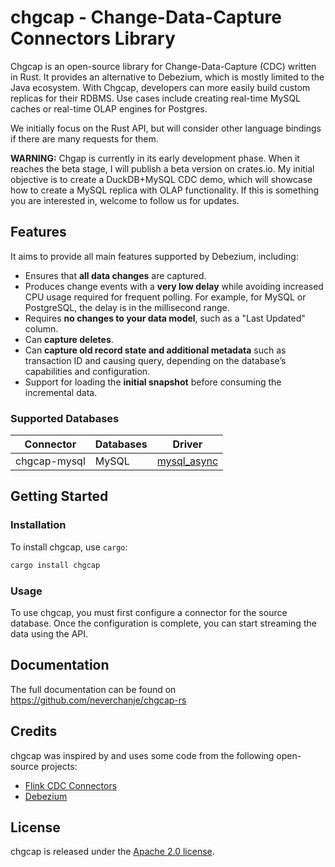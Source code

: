 # chgcap - Change-Data-Capture Connectors Library

Chgcap is an open-source library for Change-Data-Capture (CDC) written in Rust. It provides an alternative to Debezium, which is mostly limited to the Java ecosystem. With Chgcap, developers can more easily build custom replicas for their RDBMS. Use cases include creating real-time MySQL caches or real-time OLAP engines for Postgres.

We initially focus on the Rust API, but will consider other language bindings if there are many requests for them.

**WARNING:** Chgap is currently in its early development phase. When it reaches the beta stage, I will publish a beta version on crates.io. My initial objective is to create a DuckDB+MySQL CDC demo, which will showcase how to create a MySQL replica with OLAP functionality. If this is something you are interested in, welcome to follow us for updates.

## Features

It aims to provide all main features supported by Debezium, including:

- Ensures that **all data changes** are captured.
- Produces change events with a **very low delay** while avoiding increased CPU usage required for frequent polling. For example, for MySQL or PostgreSQL, the delay is in the millisecond range.
- Requires **no changes to your data model**, such as a "Last Updated" column.
- Can **capture deletes**.
- Can **capture old record state and additional metadata** such as transaction ID and causing query, depending on the database’s capabilities and configuration.
- Support for loading the **initial snapshot** before consuming the incremental data.

### Supported Databases

| Connector    | Databases | Driver                                                         |
| ------------ | --------- | -------------------------------------------------------------- |
| chgcap-mysql | MySQL     | [mysql_async](https://docs.rs/mysql_async/latest/mysql_async/) |

## Getting Started

### Installation

To install chgcap, use `cargo`:

```sh
cargo install chgcap
```

### Usage

To use chgcap, you must first configure a connector for the source database. Once the configuration is complete, you can start streaming the data using the API.

## Documentation

The full documentation can be found on https://github.com/neverchanje/chgcap-rs

## Credits

chgcap was inspired by and uses some code from the following open-source projects:

- [Flink CDC Connectors](https://github.com/ververica/flink-cdc-connectors)
- [Debezium](https://github.com/debezium/debezium)

## License

chgcap is released under the [Apache 2.0 license](LICENSE).
